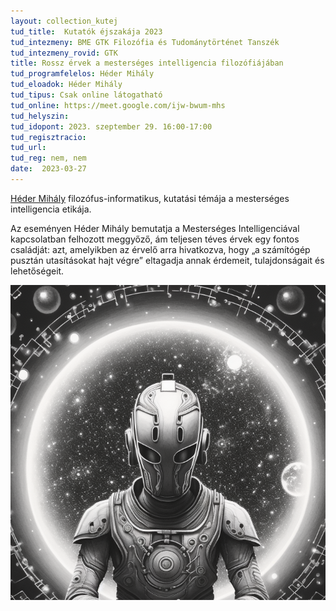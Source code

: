 ```yaml
---
layout: collection_kutej
tud_title:  Kutatók éjszakája 2023
tud_intezmeny: BME GTK Filozófia és Tudománytörténet Tanszék
tud_intezmeny_rovid: GTK
title: Rossz érvek a mesterséges intelligencia filozófiájában
tud_programfelelos: Héder Mihály
tud_eloadok: Héder Mihály
tud_tipus: Csak online látogatható
tud_online: https://meet.google.com/ijw-bwum-mhs
tud_helyszin: 
tud_idopont: 2023. szeptember 29. 16:00-17:00
tud_regisztracio: 
tud_url: 
tud_reg: nem, nem
date:  2023-03-27
---
```


[Héder Mihály](https://www.filozofia.bme.hu/people/mihaly.heder) filozófus-informatikus, kutatási témája a mesterséges intelligencia etikája.


Az eseményen Héder Mihály bemutatja a Mesterséges Intelligenciával kapcsolatban felhozott meggyőző, ám teljesen téves érvek egy fontos családját: azt, amelyikben az érvelő arra hivatkozva, hogy „a számítógép pusztán utasításokat hajt végre” eltagadja annak érdemeit, tulajdonságait és lehetőségeit.


![Rossz érvek a mesterséges intelligencia filozófiájában](images/rossz-ervek-a-mesterseges-intelligencia-filozofiajaban.jpg)

